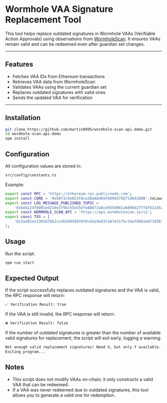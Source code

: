 # Wormhole VAA Signature Replacement Tool

This tool helps replace outdated signatures in Wormhole VAAs (Verifiable Action Approvals) using observations from [WormholeScan](https://wormholescan.io/). It ensures VAAs remain valid and can be redeemed even after guardian set changes.

---

## Features

- Fetches VAA IDs from Ethereum transactions
- Retrieves VAA data from WormholeScan
- Validates VAAs using the current guardian set
- Replaces outdated signatures with valid ones
- Sends the updated VAA for verification

---

## Installation

```sh
git clone https://github.com/martin0995/wormhole-scan-api-demo.git
cd wormhole-scan-api-demo
npm install
```

## Configuration

All configuration values are stored in:

```bash
src/config/constants.ts
```

Example:

```bash
export const RPC = 'https://ethereum-rpc.publicnode.com';
export const CORE = '0x98f3c9e6E3fAce36bAAd05FE09d375Ef1464288B'.toLowerCase();
export const LOG_MESSAGE_PUBLISHED_TOPIC =
	'0x6eb224fb001ed210e379b335e35efe88672a8ce935d981a6896b27ffdf52a3b2';
export const WORMHOLE_SCAN_API = 'https://api.wormholescan.io/v1';
export const TXS = [
	'0x3ad91ec530187bb2ce3b394d587878cd1e9e037a97e51fbc34af89b2e0719367',
];
```

## Usage

Run the script:

```bash
npm run start
```

## Expected Output

If the script successfully replaces outdated signatures and the VAA is valid, the RPC response will return:

```bash
✅ Verification Result: true
```

If the VAA is still invalid, the RPC response will return:

```bash
❌ Verification Result: false
```

If the number of outdated signatures is greater than the number of available valid signatures for replacement, the script will exit early, logging a warning:

```bash
Not enough valid replacement signatures! Need X, but only Y available.
Exiting program...
```

## Notes

- This script does not modify VAAs on-chain; it only constructs a valid VAA that can be redeemed.
- If a VAA was never redeemed due to outdated signatures, this tool allows you to generate a valid one for redemption.
